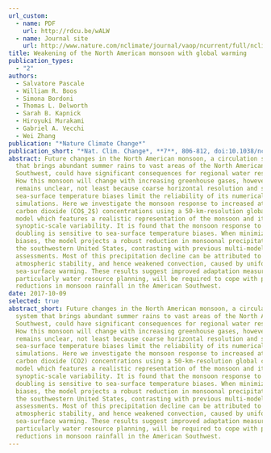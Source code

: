 ```yaml
---
url_custom:
  - name: PDF
    url: http://rdcu.be/wALW
  - name: Journal site
    url: http://www.nature.com/nclimate/journal/vaop/ncurrent/full/nclimate3412.html
title: Weakening of the North American monsoon with global warming
publication_types:
  - "2"
authors:
  - Salvatore Pascale
  - William R. Boos
  - Simona Bordoni
  - Thomas L. Delworth
  - Sarah B. Kapnick
  - Hiroyuki Murakami
  - Gabriel A. Vecchi
  - Wei Zhang
publication: "*Nature Climate Change*"
publication_short: "*Nat. Clim. Change*, **7**, 806-812, doi:10.1038/nclimate3412"
abstract: Future changes in the North American monsoon, a circulation system
  that brings abundant summer rains to vast areas of the North American
  Southwest, could have significant consequences for regional water resources.
  How this monsoon will change with increasing greenhouse gases, however,
  remains unclear, not least because coarse horizontal resolution and systematic
  sea-surface temperature biases limit the reliability of its numerical model
  simulations. Here we investigate the monsoon response to increased atmospheric
  carbon dioxide (CO$_2$) concentrations using a 50-km-resolution global climate
  model which features a realistic representation of the monsoon and its
  synoptic-scale variability. It is found that the monsoon response to CO$_2$
  doubling is sensitive to sea-surface temperature biases. When minimizing these
  biases, the model projects a robust reduction in monsoonal precipitation over
  the southwestern United States, contrasting with previous multi-model
  assessments. Most of this precipitation decline can be attributed to increased
  atmospheric stability, and hence weakened convection, caused by uniform
  sea-surface warming. These results suggest improved adaptation measures,
  particularly water resource planning, will be required to cope with projected
  reductions in monsoon rainfall in the American Southwest.
date: 2017-10-09
selected: true
abstract_short: Future changes in the North American monsoon, a circulation
  system that brings abundant summer rains to vast areas of the North American
  Southwest, could have significant consequences for regional water resources.
  How this monsoon will change with increasing greenhouse gases, however,
  remains unclear, not least because coarse horizontal resolution and systematic
  sea-surface temperature biases limit the reliability of its numerical model
  simulations. Here we investigate the monsoon response to increased atmospheric
  carbon dioxide (CO2) concentrations using a 50-km-resolution global climate
  model which features a realistic representation of the monsoon and its
  synoptic-scale variability. It is found that the monsoon response to CO2
  doubling is sensitive to sea-surface temperature biases. When minimizing these
  biases, the model projects a robust reduction in monsoonal precipitation over
  the southwestern United States, contrasting with previous multi-model
  assessments. Most of this precipitation decline can be attributed to increased
  atmospheric stability, and hence weakened convection, caused by uniform
  sea-surface warming. These results suggest improved adaptation measures,
  particularly water resource planning, will be required to cope with projected
  reductions in monsoon rainfall in the American Southwest.
---
```

